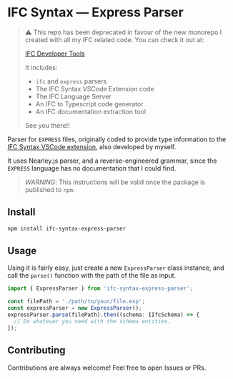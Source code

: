 # IFC Syntax — Express Parser

> :warning: This repo has been deprecated in favour of the new monorepo I created with all my IFC related code. You can check it out at:
> 
> [IFC Developer Tools](https://github.com/AlanRynne/ifc-developer-tools)
> 
> It includes:
> - `ifc` and `express` parsers
> - The IFC Syntax VSCode Extension code
> - The IFC Language Server
> - An IFC to Typescript code generator
> - An IFC documentation extraction tool
> 
> See you there!!

Parser for `EXPRESS` files, originally coded to provide type information to the [IFC Syntax VSCode extension](https://github.com/AlanRynne/ifc-syntax), also developed by myself.

It uses Nearley.js parser, and a reverse-engineered grammar, since the `EXPRESS` language has no documentation that I could find.

> _WARNING_: This instructions will be valid once the package is published to `npm`.

## Install

```bash
npm install ifc-syntax-express-parser
```

## Usage

Using it is fairly easy, just create a new `ExpressParser` class instance, and call the `parse()` function with the path of the file as input.

```javascript
import { ExpressParser } from 'ifc-syntax-express-parser';

const filePath = './path/to/your/file.exp';
const expressParser = new ExpressParser();
expressParser.parse(filePath).then((schema: IIfcSchema) => {
  // Do whatever you need with the schema entities.
});
```

## Contributing

Contributions are always welcome! Feel free to open Issues or PRs.
